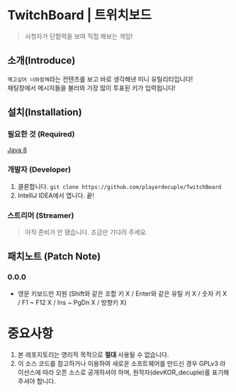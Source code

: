 # TwitchBoard | 트위치보드
> 시청자가 단합력을 보여 직접 해보는 게임!

## 소개(Introduce)
`깨고싶어 너와함께`라는 컨텐츠를 보고 바로 생각해낸 미니 유틸리티입니다!  
채팅창에서 메시지들을 불러와 가장 많이 투표된 키가 입력됩니다!

## 설치(Installation)

### 필요한 것 (Required)
[Java 8](https://java.com/)

### 개발자 (Developer)
1. 클론합니다. ```git clone https://github.com/playerdecuple/TwitchBoard```
2. IntelliJ IDEA에서 엽니다. 끝!

### 스트리머 (Streamer)
> 아직 준비가 안 됐습니다. 조금만 기다려 주세요.

## 패치노트 (Patch Note)
### 0.0.0
* 영문 키보드만 지원 (Shift와 같은 조합 키 X / Enter와 같은 유틸 키 X / 숫자 키 X / F1 ~ F12 X / Ins ~ PgDn X / 방향키 X)

# 중요사항
1. 본 레포지토리는 영리적 목적으로 **절대** 사용될 수 없습니다.
2. 이 소스 코드를 참고하거나 이용하여 새로운 소프트웨어를 만드신 경우 GPLv3 라이선스에 따라 오픈 소스로 공개하셔야 하며, 원작자(devKOR_decuple)를 표기해 주셔야 합니다.
